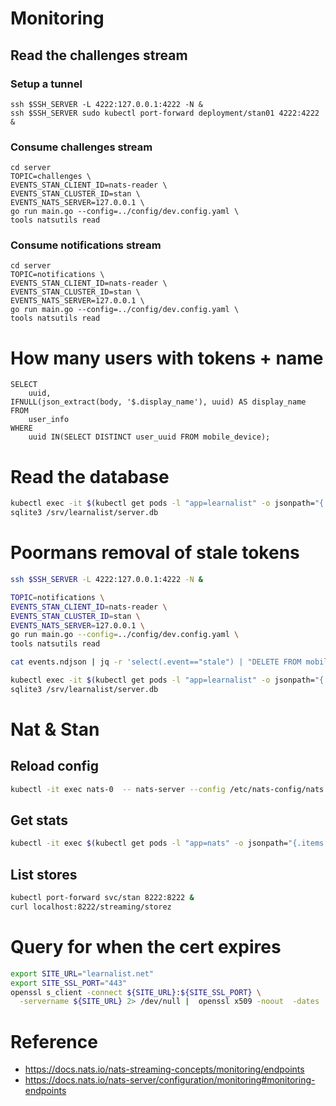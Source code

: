 # Monitoring



## Read the challenges stream
### Setup a tunnel
```
ssh $SSH_SERVER -L 4222:127.0.0.1:4222 -N &
ssh $SSH_SERVER sudo kubectl port-forward deployment/stan01 4222:4222 &
```

### Consume challenges stream
```
cd server
TOPIC=challenges \
EVENTS_STAN_CLIENT_ID=nats-reader \
EVENTS_STAN_CLUSTER_ID=stan \
EVENTS_NATS_SERVER=127.0.0.1 \
go run main.go --config=../config/dev.config.yaml \
tools natsutils read
```

### Consume notifications stream
```
cd server
TOPIC=notifications \
EVENTS_STAN_CLIENT_ID=nats-reader \
EVENTS_STAN_CLUSTER_ID=stan \
EVENTS_NATS_SERVER=127.0.0.1 \
go run main.go --config=../config/dev.config.yaml \
tools natsutils read
```


# How many users with tokens + name

```
SELECT
	uuid,
IFNULL(json_extract(body, '$.display_name'), uuid) AS display_name
FROM
	user_info
WHERE
	uuid IN(SELECT DISTINCT user_uuid FROM mobile_device);
```


# Read the database
```sh
kubectl exec -it $(kubectl get pods -l "app=learnalist" -o jsonpath="{.items[0].metadata.name}") -c learnalist -- sh
sqlite3 /srv/learnalist/server.db
```


# Poormans removal of stale tokens

```sh
ssh $SSH_SERVER -L 4222:127.0.0.1:4222 -N &
```

```sh
TOPIC=notifications \
EVENTS_STAN_CLIENT_ID=nats-reader \
EVENTS_STAN_CLUSTER_ID=stan \
EVENTS_NATS_SERVER=127.0.0.1 \
go run main.go --config=../config/dev.config.yaml \
tools natsutils read
```

```sh
cat events.ndjson | jq -r 'select(.event=="stale") | "DELETE FROM mobile_device WHERE token=\"\(.token)\";"'
```

```sh
kubectl exec -it $(kubectl get pods -l "app=learnalist" -o jsonpath="{.items[0].metadata.name}") -c learnalist -- sh
sqlite3 /srv/learnalist/server.db
```


# Nat & Stan

## Reload config
```sh
kubectl -it exec nats-0  -- nats-server --config /etc/nats-config/nats.conf -sl reload
```

## Get stats

```sh
kubectl -it exec $(kubectl get pods -l "app=nats" -o jsonpath="{.items[0].metadata.name}")  -- wget -qO - 'localhost:8222/varz' | jq
```

## List stores
```sh
kubectl port-forward svc/stan 8222:8222 &
curl localhost:8222/streaming/storez
```

# Query for when the cert expires
```sh
export SITE_URL="learnalist.net"
export SITE_SSL_PORT="443"
openssl s_client -connect ${SITE_URL}:${SITE_SSL_PORT} \
  -servername ${SITE_URL} 2> /dev/null |  openssl x509 -noout  -dates
```

# Reference
- https://docs.nats.io/nats-streaming-concepts/monitoring/endpoints
- https://docs.nats.io/nats-server/configuration/monitoring#monitoring-endpoints

